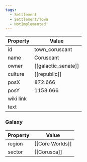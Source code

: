 ```yaml
---
tags:
  - Settlement
  - Settlement/Town
  - NotImplemented
---
```


| Property  | Value               |
| --------- | ------------------- |
| id        | town_coruscant      |
| name      | Coruscant           |
| owner     | [[galactic_senate]] |
| culture   | [[republic]]        |
| posX      | 872.666             |
| posY      | 1158.666            |
| wiki link |                     |
| text      |                     |

### Galaxy
| Property | Value           |
| -------- | --------------- |
| region   | [[Core Worlds]] |
| sector   | [[Corusca]]     |
